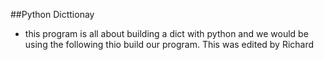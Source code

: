 ##Python Dicttionay 

* this program is all about building a dict with python and we would be using the following thio build our program. 
This was edited by Richard
